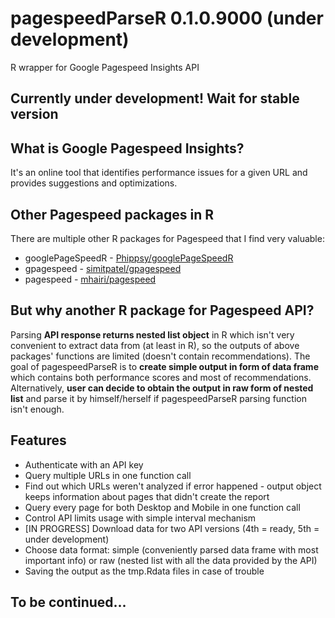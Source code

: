 # pagespeedParseR 0.1.0.9000 (under development)
R wrapper for Google Pagespeed Insights API

## Currently under development! Wait for stable version

## What is Google Pagespeed Insights?
It's an online tool that identifies performance issues for a given URL and provides suggestions and optimizations.

## Other Pagespeed packages in R
There are multiple other R packages for Pagespeed that I find very valuable:
* googlePageSpeedR - [Phippsy/googlePageSpeedR](https://github.com/Phippsy/googlePageSpeedR)
* gpagespeed - [simitpatel/gpagespeed](https://github.com/simitpatel/gpagespeed)
* pagespeed - [mhairi/pagespeed](https://github.com/mhairi/pagespeed)

## But why another R package for Pagespeed API?
Parsing **API response returns nested list object** in R which isn't very convenient to extract data from (at least in R), so the outputs of above packages' functions are limited (doesn't contain recommendations). The goal of pagespeedParseR is to **create simple output in form of data frame** which contains both performance scores and most of recommendations. Alternatively, **user can decide to obtain the output in raw form of nested list** and parse it by himself/herself if pagespeedParseR parsing function isn't enough.

## Features
* Authenticate with an API key
* Query multiple URLs in one function call
* Find out which URLs weren't analyzed if error happened - output object keeps information about pages that didn't create the report
* Query every page for both Desktop and Mobile in one function call
* Control API limits usage with simple interval mechanism
* [IN PROGRESS] Download data for two API versions (4th = ready, 5th = under development)
* Choose data format: simple (conveniently parsed data frame with most important info) or raw (nested list with all the data provided by the API)
* Saving the output as the tmp.Rdata files in case of trouble

## To be continued...
